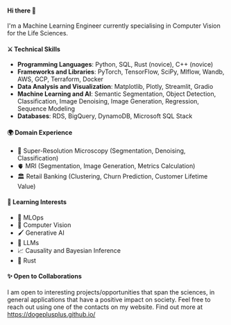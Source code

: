 #### Hi there 👋

I'm a Machine Learning Engineer currently specialising in Computer Vision for the Life Sciences.

#### ⚔️ Technical Skills
- **Programming Languages**: Python, SQL, Rust (novice), C++ (novice)
- **Frameworks and Libraries**: PyTorch, TensorFlow, SciPy, Mlflow, Wandb, AWS, GCP, Terraform, Docker
- **Data Analysis and Visualization**: Matplotlib, Plotly, Streamlit, Gradio
- **Machine Learning and AI**: Semantic Segmentation, Object Detection, Classification, Image Denoising, Image Generation, Regression, Sequence Modeling
- **Databases**: RDS, BigQuery, DynamoDB, Microsoft SQL Stack

#### 🌍 Domain Experience
- 🦠 Super-Resolution Microscopy (Segmentation, Denoising, Classification)
- 🫀 MRI (Segmentation, Image Generation, Metrics Calculation)
- 🏛️ Retail Banking (Clustering, Churn Prediction, Customer Lifetime Value)

#### 🌱 Learning Interests
- 🚀 MLOps
- 📸 Computer Vision
- 🖌️ Generative AI
- 💬 LLMs
- 📈 Causality and Bayesian Inference
- 🦀 Rust

#### ✨ Open to Collaborations
I am open to interesting projects/opportunities that span the sciences, in general applications that have a positive impact on society. Feel free to reach out using one of the contacts on my website. Find out more at https://dogeplusplus.github.io/

